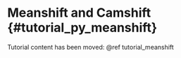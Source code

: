Meanshift and Camshift {#tutorial_py_meanshift}
======================

Tutorial content has been moved: @ref tutorial_meanshift
